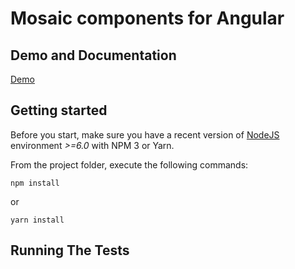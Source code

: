 # Mosaic components for Angular

<p align="center"></p>

## Demo and Documentation
<a href="#" target="_blank">Demo</a>

## Getting started

Before you start, make sure you have a recent version of [NodeJS](http://nodejs.org/) environment *>=6.0* with NPM 3 or Yarn.

From the project folder, execute the following commands:

```shell
npm install
```
or 
```shell
yarn install
```

## Running The Tests